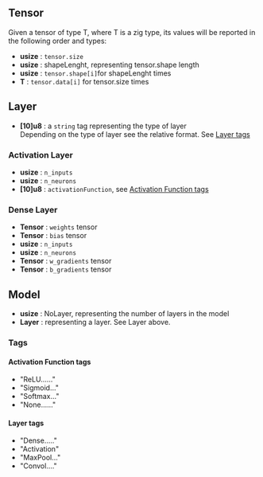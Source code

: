 
## Tensor
Given a tensor of type T, where T is a zig type, its values will be reported in the following order and types:

- **usize** : `tensor.size`
- **usize** : shapeLenght, representing tensor.shape length
- **usize** : `tensor.shape[i]`for shapeLenght times
- **T** : `tensor.data[i]` for tensor.size times

## Layer
- **[10]u8** :  a `string` tag representing the type of layer  
Depending on the type of layer see the relative format. See [Layer tags](#Layer-tags)

### Activation Layer  

- **usize** : `n_inputs`
- **usize** : `n_neurons`
- **[10]u8** : `activationFunction`, see [Activation Function tags](#Activation-Function-tags)

### Dense Layer
- **Tensor** : `weights` tensor
- **Tensor** : `bias` tensor
- **usize** : `n_inputs`
- **usize** : `n_neurons`
- **Tensor** : `w_gradients` tensor
- **Tensor** : `b_gradients` tensor

## Model
- **usize** : NoLayer, representing the number of layers in the model
- **Layer** : representing a layer. See Layer above.

### Tags
#### Activation Function tags
- "ReLU......"
- "Sigmoid..."
- "Softmax..."
- "None......"
#### Layer tags
- "Dense....."
- "Activation"
- "MaxPool..."
- "Convol...."


